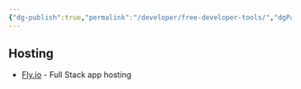 ```yaml
---
{"dg-publish":true,"permalink":"/developer/free-developer-tools/","dgPassFrontmatter":true}
---
```



## Hosting
- [Fly.io](https://fly.io/) - Full Stack app hosting